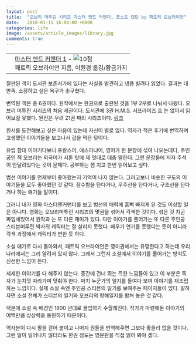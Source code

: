```yaml
---
layout: post
title:  "오브리 머투린 시리즈 마스터 앤드 커맨더, 포스트 캡틴 by 패트릭 오브라이언"
date:   2018-01-11 16:00:00 +0900
categories: life
image: /assets/article_images/library.jpg
comments: true
---
```


<div class="ttbReview"><table><tbody><tr><td><a href="http://www.aladin.co.kr/shop/wproduct.aspx?ItemId=2588498&amp;ttbkey=ttbgsong791557003&amp;COPYPaper=1" target="_blank"><img src="http://image.aladin.co.kr/product/258/84/cover/8960171832_1.jpg" alt="" border="0"/></a></td><td align="left"  style="vertical-align:top;"><a href="http://www.aladin.co.kr/shop/wproduct.aspx?ItemId=2588498&amp;ttbkey=ttbgsong791557003&amp;COPYPaper=1" target="_blank" class="aladdin_title">마스터 앤드 커맨더 1</a> - <img src="http://image.aladin.co.kr/img/common/star_s10.gif" border="0" alt="10점" /><br/>패트릭 오브라이언 지음, 이원경 옮김/황금가지</td></tr></tbody></table></div>

절판된 책이 도서관 보존서가에 있다는 사실을 발견하고 냉큼 빌려다 읽었다. 결과는 대만족. 소장하고 싶은 욕구가 솟구쳤다.

번역된 책은 총 6권이다. 원작에서는 한권으로 출판된 것을 1부 2부로 나눠서 나왔다. 오브리 머투린 시리즈의 처음 세권이다. 도서관에 3권 H.M.S. 서프라이즈 호 는 없어서 읽어보질 못했다. 원전은 무려 21권 짜리 시리즈이다. [링크](https://www.amazon.com/Aubrey-Maturin-Novels-21-Book/dp/B00VZIQ94C/ref=sr_1_1_ha?s=digital-text&ie=UTF8&qid=1515566639&sr=1-1&keywords=patrick+obrian+aubrey+maturin+series)

원서를 도전해보고 싶은 마음이 있는데 자신이 별로 없다. 역자가 적은 후기에 번역하며 고생했던 이야기들을 보고나서 겁을 먹은 탓이다.

유럽 함대 이야기다보니 프랑스어, 에스파냐어, 영어가 한 문장에 섞여 나오는데다, 주인공인 잭 오브리는 외국어가 서툰 탓에 제 멋대로 대충 말한다. 그런 문장들에 저자 주석이 안달려있다는 것이 문제다. 공부하는 셈 치고 한번 읽어보고 싶다.

범선 이야기를 언제부터 좋아했는지 기억이 나지 않는다. 그러고보니 비슷한 구도의 이야기들을 모두 좋아했던 것 같다. 잠수함을 탄다거나, 우주선을 탄다거나, 구조선을 탄다거나 하는 얘기들 말이다.

그러니 내가 영화 마스터앤커맨더를 보고 범선의 매력에 흠뻑 빠지게 된 것도 이상할 일은 아니다. 영화는 오브리머투린 시리즈의 몇권을 섞어서 각색한 것이다. 섞은 것 치곤 짜임새있어서 원작과 는 또 다른 재미가 있다. 다만 이야기를 풀어가는 또 다른 주인공 스티븐머투린 박사의 캐릭터는 잘 살리지 못했다. 배우가 연기를 못했다는 뜻이 아니라 각색 과정에서 캐릭터가 변한 듯 하다.

소설 얘기로 다시 돌아와서, 패트릭 오브라이언은 영미권에서는 유명한다고 하는데 우리나라에서는 그리 알려저 있지 않다. 그래서 그런지 소설에서 이야기를 풀어가는 방식도 신선한 느낌이 든다.

세세한 이야기를 다 해주지 않는다. 중간에 건너 뛰는 득한 느낌들이 있고 이 부분은 독자가 눈치껏 따라가며 맞춰야 한다. 마치 누군가의 일지를 들여다 보며 이야기를 재조립하는 느낌이다. 실제 소설 속엔 주인공 스티븐의 일기를 보여주는 페이지들이 있다. 말하자면 소설 전체가 스티븐의 일기와 오브리의 항해일지를 합쳐 놓은 것 같다.

덕분에 소설 속 배경인 1800 년대로 몰입하기 수월해진다. 작가가 마련해둔 이야기의 여백만큼 상상력을 동원하기 때문이다.

역자분이 다시 팔을 걷어 붙이고 나머지 권들을 번역해주면 그보다 좋을리 없을 것이다. 그런 일이 일어나지 않더라도 한권 정도는 영문판을 직접 읽어 봐야 겠다.



